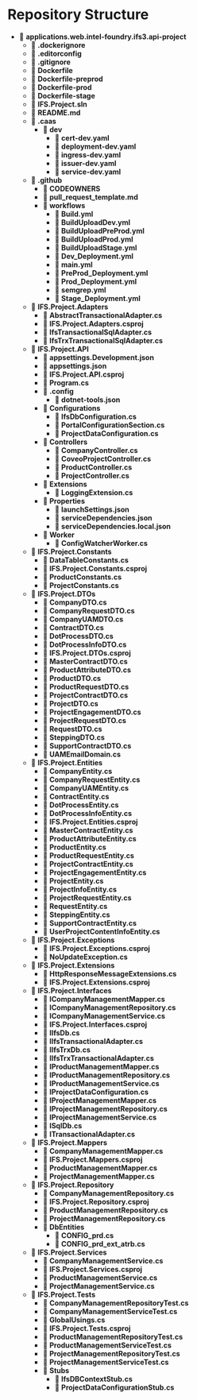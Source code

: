 ﻿# Repository Structure

- 📁 **applications.web.intel-foundry.ifs3.api-project**
  - 📄 **.dockerignore**
  - 📄 **.editorconfig**
  - 📄 **.gitignore**
  - 📄 **Dockerfile**
  - 📄 **Dockerfile-preprod**
  - 📄 **Dockerfile-prod**
  - 📄 **Dockerfile-stage**
  - 📄 **IFS.Project.sln**
  - 📄 **README.md**
  - 📁 **.caas**
    - 📁 **dev**
      - 📄 **cert-dev.yaml**
      - 📄 **deployment-dev.yaml**
      - 📄 **ingress-dev.yaml**
      - 📄 **issuer-dev.yaml**
      - 📄 **service-dev.yaml**
  - 📁 **.github**
    - 📄 **CODEOWNERS**
    - 📄 **pull_request_template.md**
    - 📁 **workflows**
      - 📄 **Build.yml**
      - 📄 **BuildUploadDev.yml**
      - 📄 **BuildUploadPreProd.yml**
      - 📄 **BuildUploadProd.yml**
      - 📄 **BuildUploadStage.yml**
      - 📄 **Dev_Deployment.yml**
      - 📄 **main.yml**
      - 📄 **PreProd_Deployment.yml**
      - 📄 **Prod_Deployment.yml**
      - 📄 **semgrep.yml**
      - 📄 **Stage_Deployment.yml**
  - 📁 **IFS.Project.Adapters**
    - 📄 **AbstractTransactionalAdapter.cs**
    - 📄 **IFS.Project.Adapters.csproj**
    - 📄 **IfsTransactionalSqlAdapter.cs**
    - 📄 **IfsTrxTransactionalSqlAdapter.cs**
  - 📁 **IFS.Project.API**
    - 📄 **appsettings.Development.json**
    - 📄 **appsettings.json**
    - 📄 **IFS.Project.API.csproj**
    - 📄 **Program.cs**
    - 📁 **.config**
      - 📄 **dotnet-tools.json**
    - 📁 **Configurations**
      - 📄 **IfsDbConfiguration.cs**
      - 📄 **PortalConfigurationSection.cs**
      - 📄 **ProjectDataConfiguration.cs**
    - 📁 **Controllers**
      - 📄 **CompanyController.cs**
      - 📄 **CoveoProjectController.cs**
      - 📄 **ProductController.cs**
      - 📄 **ProjectController.cs**
    - 📁 **Extensions**
      - 📄 **LoggingExtension.cs**
    - 📁 **Properties**
      - 📄 **launchSettings.json**
      - 📄 **serviceDependencies.json**
      - 📄 **serviceDependencies.local.json**
    - 📁 **Worker**
      - 📄 **ConfigWatcherWorker.cs**
  - 📁 **IFS.Project.Constants**
    - 📄 **DataTableConstants.cs**
    - 📄 **IFS.Project.Constants.csproj**
    - 📄 **ProductConstants.cs**
    - 📄 **ProjectConstants.cs**
  - 📁 **IFS.Project.DTOs**
    - 📄 **CompanyDTO.cs**
    - 📄 **CompanyRequestDTO.cs**
    - 📄 **CompanyUAMDTO.cs**
    - 📄 **ContractDTO.cs**
    - 📄 **DotProcessDTO.cs**
    - 📄 **DotProcessInfoDTO.cs**
    - 📄 **IFS.Project.DTOs.csproj**
    - 📄 **MasterContractDTO.cs**
    - 📄 **ProductAttributeDTO.cs**
    - 📄 **ProductDTO.cs**
    - 📄 **ProductRequestDTO.cs**
    - 📄 **ProjectContractDTO.cs**
    - 📄 **ProjectDTO.cs**
    - 📄 **ProjectEngagementDTO.cs**
    - 📄 **ProjectRequestDTO.cs**
    - 📄 **RequestDTO.cs**
    - 📄 **SteppingDTO.cs**
    - 📄 **SupportContractDTO.cs**
    - 📄 **UAMEmailDomain.cs**
  - 📁 **IFS.Project.Entities**
    - 📄 **CompanyEntity.cs**
    - 📄 **CompanyRequestEntity.cs**
    - 📄 **CompanyUAMEntity.cs**
    - 📄 **ContractEntity.cs**
    - 📄 **DotProcessEntity.cs**
    - 📄 **DotProcessInfoEntity.cs**
    - 📄 **IFS.Project.Entities.csproj**
    - 📄 **MasterContractEntity.cs**
    - 📄 **ProductAttributeEntity.cs**
    - 📄 **ProductEntity.cs**
    - 📄 **ProductRequestEntity.cs**
    - 📄 **ProjectContractEntity.cs**
    - 📄 **ProjectEngagementEntity.cs**
    - 📄 **ProjectEntity.cs**
    - 📄 **ProjectInfoEntity.cs**
    - 📄 **ProjectRequestEntity.cs**
    - 📄 **RequestEntity.cs**
    - 📄 **SteppingEntity.cs**
    - 📄 **SupportContractEntity.cs**
    - 📄 **UserProjectContentInfoEntity.cs**
  - 📁 **IFS.Project.Exceptions**
    - 📄 **IFS.Project.Exceptions.csproj**
    - 📄 **NoUpdateException.cs**
  - 📁 **IFS.Project.Extensions**
    - 📄 **HttpResponseMessageExtensions.cs**
    - 📄 **IFS.Project.Extensions.csproj**
  - 📁 **IFS.Project.Interfaces**
    - 📄 **ICompanyManagementMapper.cs**
    - 📄 **ICompanyManagementRepository.cs**
    - 📄 **ICompanyManagementService.cs**
    - 📄 **IFS.Project.Interfaces.csproj**
    - 📄 **IIfsDb.cs**
    - 📄 **IIfsTransactionalAdapter.cs**
    - 📄 **IIfsTrxDb.cs**
    - 📄 **IIfsTrxTransactionalAdapter.cs**
    - 📄 **IProductManagementMapper.cs**
    - 📄 **IProductManagementRepository.cs**
    - 📄 **IProductManagementService.cs**
    - 📄 **IProjectDataConfiguration.cs**
    - 📄 **IProjectManagementMapper.cs**
    - 📄 **IProjectManagementRepository.cs**
    - 📄 **IProjectManagementService.cs**
    - 📄 **ISqlDb.cs**
    - 📄 **ITransactionalAdapter.cs**
  - 📁 **IFS.Project.Mappers**
    - 📄 **CompanyManagementMapper.cs**
    - 📄 **IFS.Project.Mappers.csproj**
    - 📄 **ProductManagementMapper.cs**
    - 📄 **ProjectManagementMapper.cs**
  - 📁 **IFS.Project.Repository**
    - 📄 **CompanyManagementRepository.cs**
    - 📄 **IFS.Project.Repository.csproj**
    - 📄 **ProductManagementRepository.cs**
    - 📄 **ProjectManagementRepository.cs**
    - 📁 **DbEntities**
      - 📄 **CONFIG_prd.cs**
      - 📄 **CONFIG_prd_ext_atrb.cs**
  - 📁 **IFS.Project.Services**
    - 📄 **CompanyManagementService.cs**
    - 📄 **IFS.Project.Services.csproj**
    - 📄 **ProductManagementService.cs**
    - 📄 **ProjectManagementService.cs**
  - 📁 **IFS.Project.Tests**
    - 📄 **CompanyManagementRepositoryTest.cs**
    - 📄 **CompanyManagementServiceTest.cs**
    - 📄 **GlobalUsings.cs**
    - 📄 **IFS.Project.Tests.csproj**
    - 📄 **ProductManagementRepositoryTest.cs**
    - 📄 **ProductManagementServiceTest.cs**
    - 📄 **ProjectManagementRepositoryTest.cs**
    - 📄 **ProjectManagementServiceTest.cs**
    - 📁 **Stubs**
      - 📄 **IfsDBContextStub.cs**
      - 📄 **ProjectDataConfigurationStub.cs**

